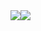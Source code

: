 <div style="display: flex">
  <img align="center" src="https://github-readme-stats.vercel.app/api/top-langs/?username=thiagoDOTjpeg&layout=donut-vertical">
  <a href="https://github.com/thiagoDOTjpeg/github-readme-stats">
  <img align="center" src="https://github-readme-stats.vercel.app/api/wakatime?username=Gritti" />
</div>

